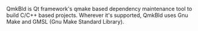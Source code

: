 QmkBld is Qt framework's qmake based dependency maintenance  tool to build C/C++ based projects. Wherever it's supported, QmkBld uses Gnu Make and GMSL (Gnu Make Standard Library).